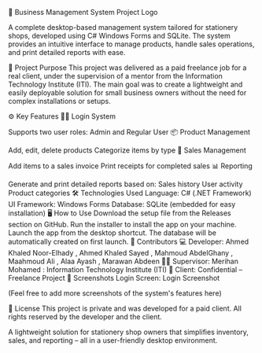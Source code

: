 🧾 Business Management System
Project Logo

A complete desktop-based management system tailored for stationery shops, developed using C# Windows Forms and SQLite. The system provides an intuitive interface to manage products, handle sales operations, and print detailed reports with ease.

🎯 Project Purpose
This project was delivered as a paid freelance job for a real client, under the supervision of a mentor from the Information Technology Institute (ITI). The main goal was to create a lightweight and easily deployable solution for small business owners without the need for complex installations or setups.

⚙️ Key Features
🧑‍💼 Login System

Supports two user roles: Admin and Regular User
📦 Product Management

Add, edit, delete products
Categorize items by type
🛒 Sales Management

Add items to a sales invoice
Print receipts for completed sales
📊 Reporting

Generate and print detailed reports based on:
Sales history
User activity
Product categories
🛠️ Technologies Used
Language: C# (.NET Framework)
UI Framework: Windows Forms
Database: SQLite (embedded for easy installation)
🖥️ How to Use
Download the setup file from the Releases section on GitHub.
Run the installer to install the app on your machine.
Launch the app from the desktop shortcut.
The database will be automatically created on first launch.
👥 Contributors
💻 Developer: Ahmed Khaled Noor-Elhady , Ahmed Khaled Sayed , Mahmoud AbdelGhany , Maahmoud Ali , Alaa Ayash , Marawan Abdeen
👨‍🏫 Supervisor: Merihan Mohamed : Information Technology Institute (ITI)
🤝 Client: Confidential – Freelance Project
📸 Screenshots
Login Screen:
Login Screenshot

(Feel free to add more screenshots of the system's features here)

📄 License
This project is private and was developed for a paid client. All rights reserved by the developer and the client.

A lightweight solution for stationery shop owners that simplifies inventory, sales, and reporting – all in a user-friendly desktop environment.

